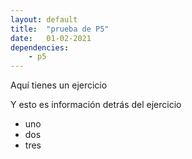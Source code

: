 ```yaml
---
layout: default
title:  "prueba de P5"
date:   01-02-2021
dependencies:
    - p5
---
```


Aquí tienes un ejercicio

<div id="sketch-holder">
  <script src="p5.js"></script>
  <script src="p5.sound.min.js"></script>
  <script src="sketch.js"></script>
</div>

Y esto es información detrás del ejercicio
- uno
- dos
- tres
